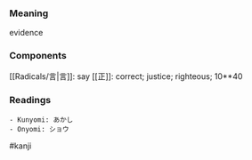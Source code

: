### Meaning

evidence

### Components

[[Radicals/言|言]]: say [[正]]: correct; justice; righteous; 10**40

### Readings

```
- Kunyomi: あかし
- Onyomi: ショウ
```

#kanji